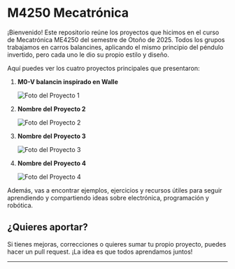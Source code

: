 # M4250 Mecatrónica

¡Bienvenido! Este repositorio reúne los proyectos que hicimos en el curso de Mecatrónica ME4250 del semestre de Otoño de 2025. Todos los grupos trabajamos en carros balancines, aplicando el mismo principio del péndulo invertido, pero cada uno le dio su propio estilo y diseño.

Aquí puedes ver los cuatro proyectos principales que presentaron:

1. **M0-V balancin inspirado en Walle**
   
   ![Foto del Proyecto 1](ruta/a/la/foto1.jpg)

2. **Nombre del Proyecto 2**
   
   ![Foto del Proyecto 2](ruta/a/la/foto2.jpg)

3. **Nombre del Proyecto 3**
   
   ![Foto del Proyecto 3](ruta/a/la/foto3.jpg)

4. **Nombre del Proyecto 4**
   
   ![Foto del Proyecto 4](ruta/a/la/foto4.jpg)

Además, vas a encontrar ejemplos, ejercicios y recursos útiles para seguir aprendiendo y compartiendo ideas sobre electrónica, programación y robótica.

## ¿Quieres aportar?

Si tienes mejoras, correcciones o quieres sumar tu propio proyecto, puedes hacer un pull request. ¡La idea es que todos aprendamos juntos!

---
